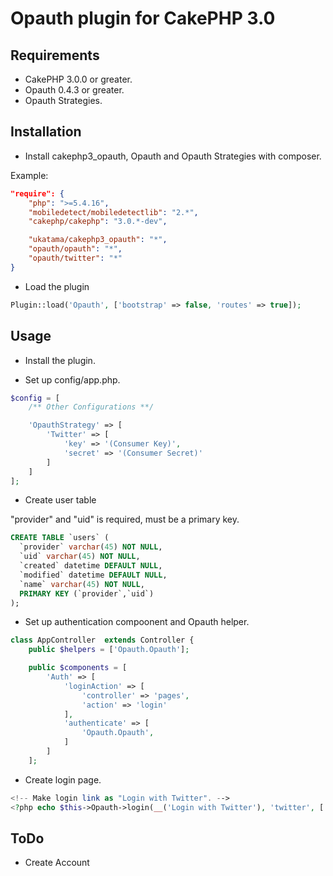 # Opauth plugin for CakePHP 3.0

## Requirements

* CakePHP 3.0.0 or greater.
* Opauth 0.4.3 or greater.
* Opauth Strategies.

## Installation

* Install cakephp3_opauth, Opauth and Opauth Strategies with composer.

Example:
```json
"require": {
    "php": ">=5.4.16",
    "mobiledetect/mobiledetectlib": "2.*",
    "cakephp/cakephp": "3.0.*-dev",

    "ukatama/cakephp3_opauth": "*",
    "opauth/opauth": "*",
    "opauth/twitter": "*"
}
```

* Load the plugin
```php
Plugin::load('Opauth', ['bootstrap' => false, 'routes' => true]);
```

## Usage

* Install the plugin.

* Set up config/app.php.
```php
$config = [
    /** Other Configurations **/

    'OpauthStrategy' => [
        'Twitter' => [
            'key' => '(Consumer Key)',
            'secret' => '(Consumer Secret)'
        ]
    ]
];
```

* Create user table

"provider" and "uid" is required, must be a primary key.
```sql
CREATE TABLE `users` (
  `provider` varchar(45) NOT NULL,
  `uid` varchar(45) NOT NULL,
  `created` datetime DEFAULT NULL,
  `modified` datetime DEFAULT NULL,
  `name` varchar(45) NOT NULL,
  PRIMARY KEY (`provider`,`uid`)
);
```

* Set up authentication compoonent and Opauth helper.
```php
class AppController  extends Controller {
    public $helpers = ['Opauth.Opauth'];

    public $components = [
        'Auth' => [
            'loginAction' => [
                'controller' => 'pages',
                'action' => 'login'
            ],
            'authenticate' => [
                'Opauth.Opauth',
            ]
        ]
    ];
```

* Create login page.
```php
<!-- Make login link as "Login with Twitter". -->
<?php echo $this->Opauth->login(__('Login with Twitter'), 'twitter', ['class' => 'btn btn-default']); ?>
```

## ToDo

* Create Account
